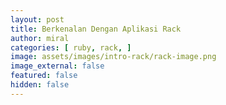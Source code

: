 ```yaml
---
layout: post
title: Berkenalan Dengan Aplikasi Rack
author: miral
categories: [ ruby, rack, ]
image: assets/images/intro-rack/rack-image.png
image_external: false
featured: false
hidden: false
---
```


